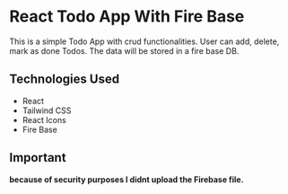 # React Todo App With Fire Base

This is a simple Todo App with crud functionalities. User can add, delete, mark as done Todos. The data will be stored in a fire base DB. 

## Technologies Used 

- React
- Tailwind CSS
- React Icons
- Fire Base

## Important 

**because of security purposes I didnt upload the Firebase file.**
